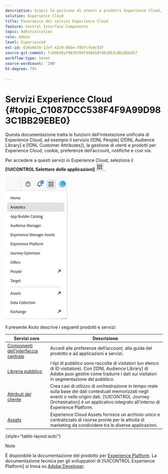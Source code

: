 ```yaml
---
description: Scopri la gestione di utenti e prodotti Experience Cloud, tipi di pubblico, attributi del cliente, Journey Orchestration, offerte, Places, Experience Platform e Mobile Services.
solution: Experience Cloud
title: Panoramica dei servizi Experience Cloud
feature: Central Interface Components
topic: Administration
role: Admin
level: Experienced
exl-id: 020a6478-13ef-42c0-80de-7867cfe0c937
source-git-commit: fc60b49af0839769fdd8d18fd61863c8b28bbd57
workflow-type: tm+mt
source-wordcount: '190'
ht-degree: 79%

---
```


# Servizi Experience Cloud {#topic_C1087DCC538F4F9A99D983C1BB29EBE0}

Questa documentazione tratta le funzioni dell’intestazione unificata di Experience Cloud, ad esempio il servizio [!DNL People] ([!DNL Audience Library] e [!DNL Customer Attributes]), la gestione di utenti e prodotti per Experience Cloud, cookie, preferenze dell’account, notifiche e così via.

Per accedere a questi servizi in Experience Cloud, seleziona il **[!UICONTROL Selettore delle applicazioni]**
![Selettore dei servizi](../assets/apps-icon.png).

![Servizi Experience Cloud](../assets/platform-core-services.png)

Il presente Aiuto descrive i seguenti prodotti e servizi:

| Servizi core | Descrizione |
|--- |--- |
| [Componenti dell’interfaccia centrale](../experience-cloud.md) | Accedi alle preferenze dell’account, alla guida del prodotto e ad applicazioni e servizi. |
| [Libreria pubblico](audiences/overview.md) | I tipi di pubblico sono raccolte di visitatori (un elenco di ID visitatore). Con [!DNL Audience Library] di Adobe puoi gestire come tradurre i dati sui visitatori in segmentazione del pubblico. |
| [Attributi del cliente](customer-attributes/attributes.md) | Crea casi di utilizzo di orchestrazione in tempo reale sulla base dei dati contestuali memorizzati negli eventi o nelle origini dati. [!UICONTROL Journey Orchestration] è un applicativo integrato all&#39;interno di Experience Platform. |
| [Assets](assets/experience-cloud-assets.md) | Experience Cloud Assets fornisce un archivio unico e centralizzato di risorse pronte per le attività di marketing da condividere tra le diverse applicazioni. |

{style="table-layout:auto"}

>[!NOTE]
>
>È disponibile la documentazione del prodotto per [Experience Platform](https://experienceleague.adobe.com/docs/experience-platform/landing/home.html?lang=it). La documentazione tecnica per gli sviluppatori di [!UICONTROL Experience Platform] si trova su [Adobe Developer](https://developer.adobe.com/apis).
